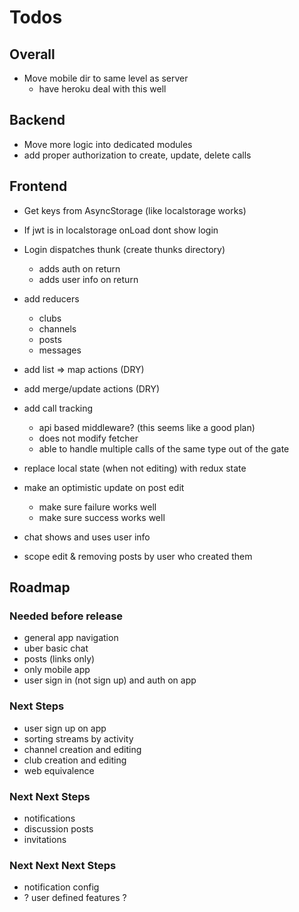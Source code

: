 # Todos

## Overall

- Move mobile dir to same level as server
  - have heroku deal with this well

## Backend

- Move more logic into dedicated modules
- add proper authorization to create, update, delete calls

## Frontend

- Get keys from AsyncStorage (like localstorage works)
- If jwt is in localstorage onLoad dont show login
- Login dispatches thunk (create thunks directory)
  - adds auth on return
  - adds user info on return
- add reducers
  - clubs
  - channels
  - posts
  - messages

- add list => map actions (DRY)
- add merge/update actions (DRY)

- add call tracking
  - api based middleware? (this seems like a good plan)
  - does not modify fetcher
  - able to handle multiple calls of the same type
    out of the gate

- replace local state (when not editing)
  with redux state
- make an optimistic update on post edit
  - make sure failure works well
  - make sure success works well

- chat shows and uses user info

- scope edit & removing posts by user who
  created them

## Roadmap

### Needed before release

- general app navigation
- uber basic chat
- posts (links only)
- only mobile app
- user sign in (not sign up) and auth on app

### Next Steps

- user sign up on app
- sorting streams by activity
- channel creation and editing
- club creation and editing
- web equivalence

### Next Next Steps

- notifications
- discussion posts
- invitations

### Next Next Next Steps

- notification config
- ? user defined features ?
